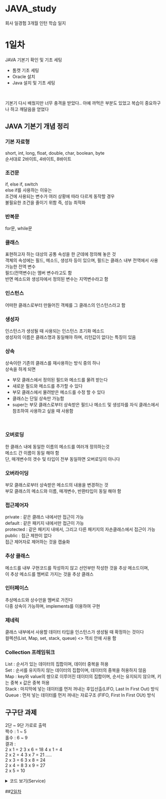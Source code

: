 # JAVA_study

회사 일경험 3개월 인턴 학습 일지


# 1일차
JAVA 기본기 확인 및 기초 세팅
- 톰캣 기초 세팅
- Oracle 설치
- Java 설치 및 기초 세팅
<br>

기본기 다시 배웠지만 너무 충격을 받았다.. 아예 까먹은 부분도 있었고 복습이 중요하구나 하고 깨달음을 얻었다 <br>

## JAVA 기본기 개념 정리
### 기본 자료형
short, int, long, float, double, char, boolean, byte <br>
순서대로 2바이트, 4바이트, 8바이트

### 조건문
if, else if, switch <br>
else if를 사용하는 이유는 <br>
조건에 사용되는 변수가 여러 상황에 따라 다르게 동작할 경우 <br>
불필요한 조건을 줄이기 위함 즉, 성능 최적화

### 반복문
for문, while문 <br>

### 클래스
표현하고자 하는 대상의 공통 속성을 한 군데에 정의해 놓은 것 <br>
객체의 속성에는 필드, 메소드, 생성자 등이 있으며, 필드는 클래스 내부 전역에서 사용 가능한 전역 변수 <br>
필드(전역변수)는 멤버 변수라고도 함 <br>
반면 메소드와 생성자에서 정의된 변수는 지역변수라고 함 <br>

### 인스턴스
어떠한 클래스로부터 만들어진 객체를 그 클래스의 인스턴스라고 함 <br>

### 생성자
인스턴스가 생성될 때 사용되는 인스턴스 초기화 메소드 <br>
생성자의 이름은 클래스명과 동일해야 하며, 리턴값이 없다는 특징이 있음 <br>

### 상속
상속이란 기존의 클래스를 재사용하는 방식 중의 하나 <br>
상속을 하게 되면 <br>
- 부모 클래스에서 정의된 필드와 메소드를 물려 받는다
- 새로운 필드와 메소드를 추가할 수 있다
- 부모 클래스에서 물려받은 메소드를 수정 할 수 있다
- 클래스는 단일 상속만 가능함
- super는 부모 클래스로부터 상속받은 필드나 메소드 및 생성자를 자식 클래스에서 참조하여 사용하고 싶을 때 사용함
<br>

### 오버로딩
한 클래스 내에 동일한 이름의 메소드를 여러개 정의하는것 <br>
메소드 간 이름이 동일 해야 함 <br>
단, 매개변수의 갯수 및 타입이 전부 동일하면 오버로딩이 아니다 <br>

### 오버라이딩
부모 클래스로부터 상속받은 메소드의 내용을 변경하는 것 <br>
부모 클래스의 메소드와 이름, 매개변수, 반환타입이 동일 해야 함 <br>

### 접근제어자
private : 같은 클래스 내에서만 접근이 가능 <br>
default : 같은 패키지 내에서만 접근이 가능 <br>
protected : 같은 패키지 내에서, 그리고 다른 패키지의 자손클래스에서 접근이 가능 <br>
public : 접근 제한이 없다 <br>
접근 제어자로 제어하는 것을 캡슐화

### 추상 클래스
메소드를 내부 구현코드를 작성하지 않고 선언부만 작성한 것을 추상 메소드이며, <br>
이 추상 메소드를 멤버로 가지는 것을 추상 클래스 <br>

### 인터페이스
추상메소드와 상수만을 멤버로 가진다 <br>
다중 상속이 가능하며, implements를 이용하여 구현

### 제네릭
클래스 내부에서 사용할 데이터 타입을 인스턴스가 생성될 때 확정하는 것이다 <br>
컬렉션(List, Map, set, stack, queue) <> 꺽쇠 안에 사용 함

### Collection 프레임워크
List : 순서가 있는 데이터의 집합이며, 데이터 중복을 허용 <br>
Set : 순서를 유지하지 않는 데이터의 집합이며, 데이터의 중복을 허용하지 않음 <br>
Map : key와 value의 쌍으로 이루어진 데이터의 집합이며, 순서는 유지되지 않으며, 키는 중복 x 값은 중복 허용 <br>
Stack : 마지막에 넣는 데이터를 먼저 꺼내는 후입선출(LIFO, Last In First Out) 방식 <br>
Queue : 먼저 넣는 데이터를 먼저 꺼내는 자료구조 (FIFO, First In First OUt) 방식 <br>

## 구구단 과제
2단 ~ 9단 가로로 출력 
<br>
짝수 : 1 ~ 5
<br>
홀수 : 6 ~ 9
<br>
결과 :
<br>
2 x 1 = 2	3 x 6 = 18	4 x 1 = 4	<br>
2 x 2 = 4	3 x 7 = 21	..... <br>
2 x 3 = 6	3 x 8 = 24	<br>
2 x 4 = 8	3 x 9 = 27	<br>
2 x 5 = 10					

<details>
    <summary>코드 보기(Service)</summary>
	
```java

package com.keduit;

public class Hello {
	
	/**
	 * 콘솔에 "Hello world!"를 출력하는 자바 프로그램
	 */

	public static void main(String[] args) {
		
	
//		for(int i=1; i <=9; i++) {
//			
//			for(int j=2; j <=9; j++) {
//				
//				if(j % 2 == 0 && i <=5) {
//					System.out.print(j + " x " + i + " = " + j*i +"\t");
//				}else if(j % 2 != 0 && i >5) {
//					System.out.print(j + " x " + i + " = " + j*i +"\t");
//					
//				}
//			}
//			System.out.println();
//		}
		
//		if (i + 5 <= 9) {
//	        System.out.print("3 x " + (i + 5) + " = " + 3 * (i + 5) + "\t");
//	    }
		

		for (int i = 1; i <= 5; i++) {
            for (int j = 2; j <= 8; j += 2) {
                System.out.printf("%d x %d = %d\t", j, i, j * i);
                if((j+1) % 2 != 0 && i+5 == 10) {
                	System.out.print("\t\t");
                	continue;
                }
                System.out.printf("%d x %d = %d\t", (j+1), (i+5), (j+1) * (i+5));
            
            
            }
            System.out.println(); // 다음 줄로 이동
        }
		
		
			
	}
}

```
</details>

##[2일차](https://github.com/koyuhjkl123/JAVA_study2)

